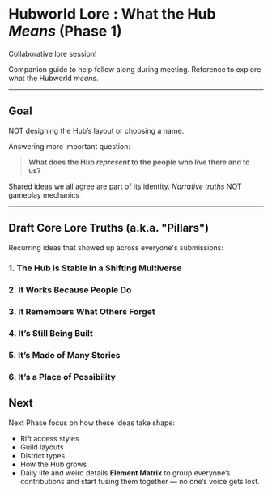 # Hubworld Lore : What the Hub *Means* (Phase 1)

Collaborative lore session!

Companion guide to help follow along during meeting. Reference to explore what the Hubworld *means*.

---

## Goal

NOT designing the Hub’s layout or choosing a name.

Answering more important question:

> **What does the Hub *represent* to the people who live there and to us?**

Shared ideas we all agree are part of its identity. *Narrative truths* NOT gameplay mechanics

---

## Draft Core Lore Truths (a.k.a. "Pillars")

Recurring ideas that showed up across everyone's submissions:

### 1. **The Hub is Stable in a Shifting Multiverse**

### 2. **It Works Because People Do**

### 3. **It Remembers What Others Forget**

### 4. **It’s Still Being Built**

### 5. **It’s Made of Many Stories**

### 6. **It’s a Place of Possibility**


## Next

Next Phase focus on how these ideas take shape:
- Rift access styles
- Guild layouts
- District types
- How the Hub grows
- Daily life and weird details
**Element Matrix** to group everyone’s contributions and start fusing them together — no one’s voice gets lost.
